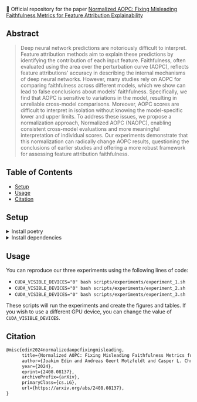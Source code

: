 🌟 Official repository for the paper [Normalized AOPC: Fixing Misleading Faithfulness Metrics for Feature Attribution Explainability]([https://arxiv.org/](https://arxiv.org/abs/2408.08137))

## Abstract
> Deep neural network predictions are notoriously difficult to interpret. Feature attribution methods aim to explain these predictions by identifying the contribution of each input feature. Faithfulness, often evaluated using the area over the perturbation curve (AOPC), reflects feature attributions' accuracy in describing the internal mechanisms of deep neural networks. However, many studies rely on AOPC for comparing faithfulness across different models, which we show can lead to false conclusions about models' faithfulness. Specifically, we find that AOPC is sensitive to variations in the model, resulting in unreliable cross-model comparisons. Moreover, AOPC scores are difficult to interpret in isolation without knowing the model-specific lower and upper limits. To address these issues, we propose a normalization approach, Normalized AOPC (NAOPC), enabling consistent cross-model evaluations and more meaningful interpretation of individual scores. Our experiments demonstrate that this normalization can radically change AOPC results, questioning the conclusions of earlier studies and offering a more robust framework for assessing feature attribution faithfulness.


## Table of Contents
- [Setup](#setup)
- [Usage](#usage)
- [Citation](#citation)

## Setup
<details>
<summary>Install poetry</summary>

Detailed steps to get the development environment up and running.

### Install Poetry

```shell
curl -sSL https://install.python-poetry.org | python3 -
```

</details>

<details>
<summary>Install dependencies</summary>
Clone the repository and navigate to the project directory

```bash
git clone https://github.com/JoakimEdin/faithfulness.git
cd faithfulness
```
Then install dependencies
```bash
make install
```

</details>

## Usage
You can reproduce our three experiments using the following lines of code:
- `CUDA_VISIBLE_DEVICES="0" bash scripts/experiments/experiment_1.sh`
- `CUDA_VISIBLE_DEVICES="0" bash scripts/experiments/experiment_2.sh`
- `CUDA_VISIBLE_DEVICES="0" bash scripts/experiments/experiment_3.sh`

These scripts will run the experiments and create the figures and tables. If you wish to use a different GPU device, you can change the value of `CUDA_VISIBLE_DEVICES`.


## Citation

```latex
@misc{edin2024normalizedaopcfixingmisleading,
      title={Normalized AOPC: Fixing Misleading Faithfulness Metrics for Feature Attribution Explainability}, 
      author={Joakim Edin and Andreas Geert Motzfeldt and Casper L. Christensen and Tuukka Ruotsalo and Lars Maaløe and Maria Maistro},
      year={2024},
      eprint={2408.08137},
      archivePrefix={arXiv},
      primaryClass={cs.LG},
      url={https://arxiv.org/abs/2408.08137}, 
}
```
